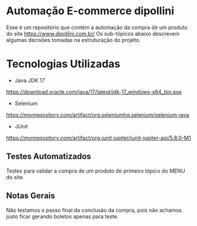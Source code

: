 # Automação E-commerce dipollini

Esse é um repositório que contém a automação da compra de um produto do site https://www.dipollini.com.br/
Os sub-tópicos abaixo descrevem algumas decisões tomadas na estruturação do projeto.


# Tecnologias Utilizadas

- Java JDK 17

https://download.oracle.com/java/17/latest/jdk-17_windows-x64_bin.exe

- Selenium

https://mvnrepository.com/artifact/org.seleniumhq.selenium/selenium-java

- JUnit

https://mvnrepository.com/artifact/org.junit.jupiter/junit-jupiter-api/5.8.0-M1


## Testes Automatizados

Testes para validar a compra de um produto do primeiro tópico do MENU do site.

## Notas Gerais

Não testamos o passo final da conclusão da compra, pois não achamos justo ficar gerando boletos apenas para teste. 

